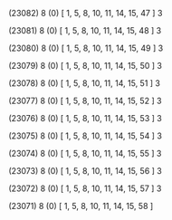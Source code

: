 (23082) 8 (0) [ 1, 5, 8, 10, 11, 14, 15, 47 ] 3 


(23081) 8 (0) [ 1, 5, 8, 10, 11, 14, 15, 48 ] 3 


(23080) 8 (0) [ 1, 5, 8, 10, 11, 14, 15, 49 ] 3 


(23079) 8 (0) [ 1, 5, 8, 10, 11, 14, 15, 50 ] 3 


(23078) 8 (0) [ 1, 5, 8, 10, 11, 14, 15, 51 ] 3 


(23077) 8 (0) [ 1, 5, 8, 10, 11, 14, 15, 52 ] 3 


(23076) 8 (0) [ 1, 5, 8, 10, 11, 14, 15, 53 ] 3 


(23075) 8 (0) [ 1, 5, 8, 10, 11, 14, 15, 54 ] 3 


(23074) 8 (0) [ 1, 5, 8, 10, 11, 14, 15, 55 ] 3 


(23073) 8 (0) [ 1, 5, 8, 10, 11, 14, 15, 56 ] 3 


(23072) 8 (0) [ 1, 5, 8, 10, 11, 14, 15, 57 ] 3 


(23071) 8 (0) [ 1, 5, 8, 10, 11, 14, 15, 58 ]  

